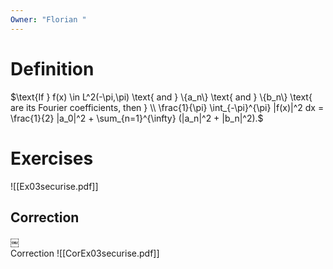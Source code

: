 ```yaml
---
Owner: "Florian "
---
```

# Definition
$\text{If } f(x) \in L^2(-\pi,\pi) \text{ and } \{a_n\} \text{ and } \{b_n\} \text{ are its Fourier coefficients, then } \\  
\frac{1}{\pi} \int_{-\pi}^{\pi} |f(x)|^2 dx = \frac{1}{2} |a_0|^2 + \sum_{n=1}^{\infty} (|a_n|^2 + |b_n|^2).$
# Exercises
![[Ex03securise.pdf]]
## Correction
￼  
Correction
![[CorEx03securise.pdf]]